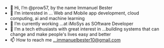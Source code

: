 - 👋 Hi, I’m @prow57, by the name Immanuel Bester
- 👀 I’m interested in ... Web and Mobile app development, cloud computing, ai and machine learning
- 🌱 I’m currently working ...at iMoSys as SOftware Developer
- 💞️ I’m a tech ethusiasts with great interest in ...building systems that can change and make people's lives easy and better
- 📫 How to reach me ...immanuelbester10@gmail.com

<!---
prow57/prow57 is a ✨ special ✨ repository because its `README.md` (this file) appears on your GitHub profile.
You can click the Preview link to take a look at your changes.
--->
